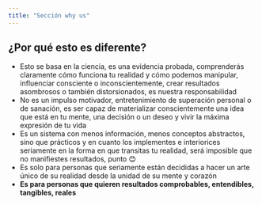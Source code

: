 ```yaml
---
title: "Sección why us"
---
```


## ¿Por qué esto es diferente?

- Esto se basa en la ciencia, es una evidencia probada, comprenderás claramente cómo funciona tu realidad y cómo podemos manipular, influenciar consciente o inconscientemente, crear resultados asombrosos o también distorsionados, es nuestra responsabilidad
- No es un impulso motivador, entretenimiento de superación personal o de sanación, es ser capaz de materializar conscientemente una idea que está en tu mente, una decisión o un deseo y vivir la máxima expresión de tu vida
- Es un sistema con menos información, menos conceptos abstractos, sino que prácticos y en cuanto los implementes e interiorices seriamente en la forma en que transitas tu realidad, será imposible que no manifiestes resultados, punto 😊
- Es solo para personas que seriamente están decididas a hacer un arte único de su realidad desde la unidad de su mente y corazón
- **Es para personas que quieren resultados comprobables, entendibles, tangibles, reales**
